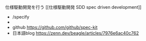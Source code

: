 仕様駆動開発を行う
[[仕様駆動開発 SDD spec driven development]]
- /specify
- 
- github
  https://github.com/github/spec-kit
- 日本語blog
  https://zenn.dev/beagle/articles/7976e6ac40c762